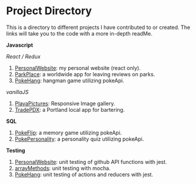 # Project Directory

This is a directory to different projects I have contributed to or created. The links will take you to the code with a more in-depth readMe.

**Javascript**

*React / Redux*
1. [PersonalWebsite](https://github.com/Theartbug/personal-website): my personal website (react only).
1. [ParkPlace](https://github.com/Theartbug/ParkPlace): a worldwide app for leaving reviews on parks.
1. [PokeHang](https://github.com/Theartbug/redux-state-game): hangman game utilizing pokeApi.

*vanillaJS*
1. [PlayaPictures](https://github.com/Theartbug/art-gallery): Responsive Image gallery.
1. [TradePDX](https://github.com/Theartbug/TradePDX): a Portland local app for bartering.


**SQL**

1. [PokeFlip](https://github.com/Theartbug/PokeFlip-Client): a memory game utilizing pokeApi.
1. [PokePersonality](https://github.com/Theartbug/pokepersonality): a personality quiz utilizing pokeApi.

**Testing**

1. [PersonalWebsite](https://github.com/Theartbug/personal-website): unit testing of github API functions with jest.
1. [arrayMethods](https://github.com/Theartbug/arrayMethodsAndTesting): unit testing with mocha.
1. [PokeHang](https://github.com/Theartbug/redux-state-game): unit testing of actions and reducers with jest.
